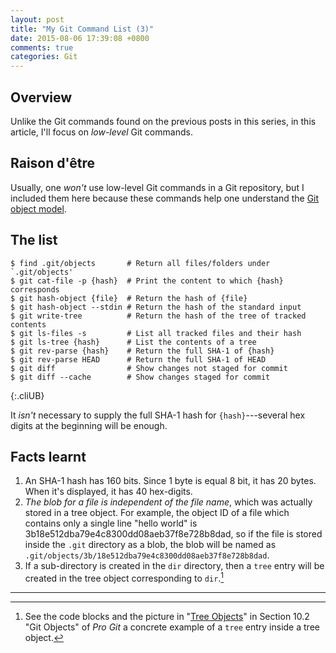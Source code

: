 ```yaml
---
layout: post
title: "My Git Command List (3)"
date: 2015-08-06 17:39:08 +0800
comments: true
categories: Git
---
```


Overview
---

Unlike the Git commands found on the previous posts in this series, in
this article, I'll focus on *low-level* Git commands.

Raison d'être
---

Usually, one *won't* use low-level Git commands in a Git repository,
but I included them here because these commands help one understand
the [Git object model][git_obj_model].

The list
---

    $ find .git/objects       # Return all files/folders under `.git/objects'
    $ git cat-file -p {hash}  # Print the content to which {hash} corresponds
    $ git hash-object {file}  # Return the hash of {file}
    $ git hash-object --stdin # Return the hash of the standard input
    $ git write-tree          # Return the hash of the tree of tracked contents
    $ git ls-files -s         # List all tracked files and their hash
    $ git ls-tree {hash}      # List the contents of a tree
    $ git rev-parse {hash}    # Return the full SHA-1 of {hash}
    $ git rev-parse HEAD      # Return the full SHA-1 of HEAD
    $ git diff                # Show changes not staged for commit
    $ git diff --cache        # Show changes staged for commit
{:.cliUB}

It *isn't* necessary to supply the full SHA-1 hash for
`{hash}`---several hex digits at the beginning will be enough.

Facts learnt
---

1. An SHA-1 hash has 160 bits.  Since 1 byte is equal 8 bit, it has 20
bytes.  When it's displayed, it has 40 hex-digits.
2. *The blob for a file is independent of the file name*, which was
actually stored in a tree object.  For example, the object ID of a
file which contains only a single line "hello world" is
3b18e512dba79e4c8300dd08aeb37f8e728b8dad, so if the file is stored
inside the `.git` directory as a blob, the blob will be named as
`.git/objects/3b/18e512dba79e4c8300dd08aeb37f8e728b8dad`.
3. If a sub-directory is created in the `dir` directory, then a `tree`
entry will be created in the tree object corresponding to
`dir`.[^tree_obj]

---
[^tree_obj]:
    See the code blocks and the picture in "[Tree Objects][tree_obj]"
    in Section 10.2 "Git Objects" of *Pro Git* a concrete example of a
    `tree` entry inside a tree object.

[git_obj_model]: https://git-scm.com/book/en/v2/Git-Internals-Git-Objects
[tree_obj]: https://git-scm.com/book/en/v2/Git-Internals-Git-Objects#Tree-Objects
